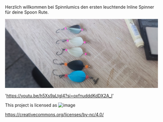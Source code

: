 Herzlich willkommen bei Spinnlumics den ersten leuchtende Inline Spinner für deine Spoon Rute.


![PrintCut3D CNC](https://github.com/flybasti/Spinnlumics/blob/main/434872341_3580948472219750_7928283311500991661_n.jpg)

'https://youtu.be/h5Xs9aLtgl4?si=oxfnudddKdDX2A_I'


This project is licensed as 
![image](https://github.com/flybasti/PrintCut3D-CNC-Fr-se/assets/99893520/7a0d3cca-0b39-4d3c-9407-bddf9b343ce8)

https://creativecommons.org/licenses/by-nc/4.0/
